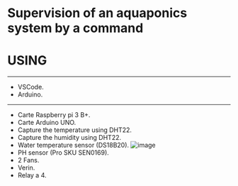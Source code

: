 # Supervision of an aquaponics system by a command
# USING 
**************
- VSCode.
- Arduino.
**************
- Carte Raspberry pi 3 B+.
- Carte Arduino UNO.
- Capture the temperature using DHT22.
- Capture the humidity using DHT22.
- Water temperature sensor (DS18B20).
![image](https://user-images.githubusercontent.com/60444937/124829388-7825b380-df70-11eb-8ddd-3eb5a3e93f22.png)
- PH sensor (Pro SKU SEN0169).
-  2 Fans.
-  Verin.
-  Relay a 4.

